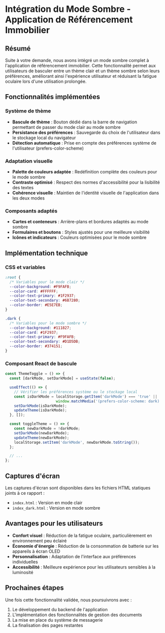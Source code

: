 # Intégration du Mode Sombre - Application de Référencement Immobilier

## Résumé

Suite à votre demande, nous avons intégré un mode sombre complet à l'application de référencement immobilier. Cette fonctionnalité permet aux utilisateurs de basculer entre un thème clair et un thème sombre selon leurs préférences, améliorant ainsi l'expérience utilisateur et réduisant la fatigue oculaire lors d'une utilisation prolongée.

## Fonctionnalités implémentées

### Système de thème

- **Bascule de thème** : Bouton dédié dans la barre de navigation permettant de passer du mode clair au mode sombre
- **Persistance des préférences** : Sauvegarde du choix de l'utilisateur dans le stockage local du navigateur
- **Détection automatique** : Prise en compte des préférences système de l'utilisateur (prefers-color-scheme)

### Adaptation visuelle

- **Palette de couleurs adaptée** : Redéfinition complète des couleurs pour le mode sombre
- **Contraste optimisé** : Respect des normes d'accessibilité pour la lisibilité des textes
- **Cohérence visuelle** : Maintien de l'identité visuelle de l'application dans les deux modes

### Composants adaptés

- **Cartes et conteneurs** : Arrière-plans et bordures adaptés au mode sombre
- **Formulaires et boutons** : Styles ajustés pour une meilleure visibilité
- **Icônes et indicateurs** : Couleurs optimisées pour le mode sombre

## Implémentation technique

### CSS et variables

```css
:root {
  /* Variables pour le mode clair */
  --color-background: #F9FAFB;
  --color-card: #FFFFFF;
  --color-text-primary: #1F2937;
  --color-text-secondary: #6B7280;
  --color-border: #E5E7EB;
}

.dark {
  /* Variables pour le mode sombre */
  --color-background: #111827;
  --color-card: #1F2937;
  --color-text-primary: #F9FAFB;
  --color-text-secondary: #D1D5DB;
  --color-border: #374151;
}
```

### Composant React de bascule

```jsx
const ThemeToggle = () => {
  const [darkMode, setDarkMode] = useState(false);

  useEffect(() => {
    // Vérifier les préférences système ou le stockage local
    const isDarkMode = localStorage.getItem('darkMode') === 'true' || 
                       window.matchMedia('(prefers-color-scheme: dark)').matches;
    setDarkMode(isDarkMode);
    updateTheme(isDarkMode);
  }, []);

  const toggleTheme = () => {
    const newDarkMode = !darkMode;
    setDarkMode(newDarkMode);
    updateTheme(newDarkMode);
    localStorage.setItem('darkMode', newDarkMode.toString());
  };

  // ...
};
```

## Captures d'écran

Les captures d'écran sont disponibles dans les fichiers HTML statiques joints à ce rapport :
- `index.html` : Version en mode clair
- `index_dark.html` : Version en mode sombre

## Avantages pour les utilisateurs

- **Confort visuel** : Réduction de la fatigue oculaire, particulièrement en environnement peu éclairé
- **Économie d'énergie** : Réduction de la consommation de batterie sur les appareils à écran OLED
- **Personnalisation** : Adaptation de l'interface aux préférences individuelles
- **Accessibilité** : Meilleure expérience pour les utilisateurs sensibles à la luminosité

## Prochaines étapes

Une fois cette fonctionnalité validée, nous poursuivrons avec :
1. Le développement du backend de l'application
2. L'implémentation des fonctionnalités de gestion des documents
3. La mise en place du système de messagerie
4. La finalisation des pages restantes
